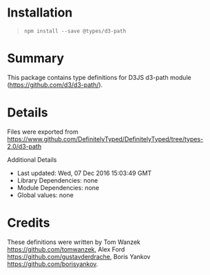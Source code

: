 # Installation
> `npm install --save @types/d3-path`

# Summary
This package contains type definitions for D3JS d3-path module (https://github.com/d3/d3-path/).

# Details
Files were exported from https://www.github.com/DefinitelyTyped/DefinitelyTyped/tree/types-2.0/d3-path

Additional Details
 * Last updated: Wed, 07 Dec 2016 15:03:49 GMT
 * Library Dependencies: none
 * Module Dependencies: none
 * Global values: none

# Credits
These definitions were written by Tom Wanzek <https://github.com/tomwanzek>, Alex Ford <https://github.com/gustavderdrache>, Boris Yankov <https://github.com/borisyankov>.
